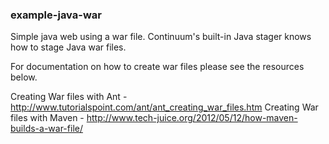 ### example-java-war

Simple java web using a war file. Continuum's built-in Java stager knows how to stage Java war files.

For documentation on how to create war files please see the resources below.

Creating War files with Ant   - http://www.tutorialspoint.com/ant/ant_creating_war_files.htm
Creating War files with Maven - http://www.tech-juice.org/2012/05/12/how-maven-builds-a-war-file/

